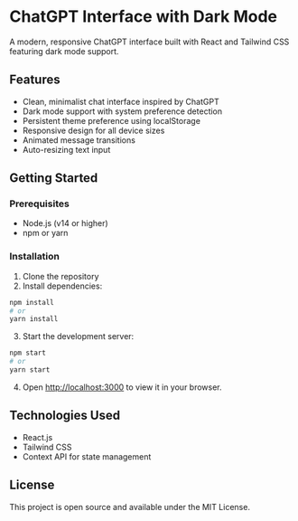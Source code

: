 # ChatGPT Interface with Dark Mode

A modern, responsive ChatGPT interface built with React and Tailwind CSS featuring dark mode support.

## Features

- Clean, minimalist chat interface inspired by ChatGPT
- Dark mode support with system preference detection
- Persistent theme preference using localStorage
- Responsive design for all device sizes
- Animated message transitions
- Auto-resizing text input

## Getting Started

### Prerequisites

- Node.js (v14 or higher)
- npm or yarn

### Installation

1. Clone the repository
2. Install dependencies:

```bash
npm install
# or
yarn install
```

3. Start the development server:

```bash
npm start
# or
yarn start
```

4. Open [http://localhost:3000](http://localhost:3000) to view it in your browser.

## Technologies Used

- React.js
- Tailwind CSS
- Context API for state management

## License

This project is open source and available under the MIT License.
